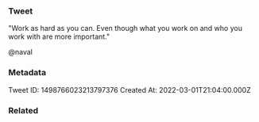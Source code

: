 ### Tweet
"Work as hard as you can. Even though what you work on and who you work with are more important."

@naval

### Metadata
Tweet ID: 1498766023213797376
Created At: 2022-03-01T21:04:00.000Z

### Related


